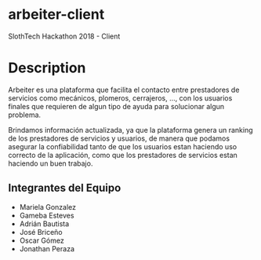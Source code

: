 # arbeiter-client
SlothTech Hackathon 2018 - Client

# Description

Arbeiter es una plataforma que facilita el contacto entre prestadores de servicios como mecánicos, plomeros, cerrajeros, ...,
con los usuarios finales que requieren de algun tipo de ayuda para solucionar algun problema.

Brindamos información actualizada, ya que la plataforma genera un ranking de los prestadores de servicios y usuarios, de manera que
podamos asegurar la confiabilidad tanto de que los usuarios estan haciendo uso correcto de la aplicación, como que los prestadores
de servicios estan haciendo un buen trabajo.


## Integrantes del Equipo

* Mariela Gonzalez
* Gameba Esteves
* Adrián Bautista
* José Briceño
* Oscar Gómez
* Jonathan Peraza
